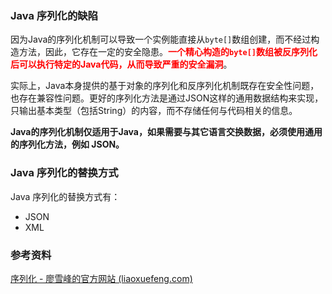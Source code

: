 ### Java 序列化的缺陷

因为Java的序列化机制可以导致一个实例能直接从`byte[]`数组创建，而不经过构造方法，因此，它存在一定的安全隐患。<font color="red">**一个精心构造的`byte[]`数组被反序列化后可以执行特定的Java代码，从而导致严重的安全漏洞**</font>。

实际上，Java本身提供的基于对象的序列化和反序列化机制既存在安全性问题，也存在兼容性问题。更好的序列化方法是通过JSON这样的通用数据结构来实现，只输出基本类型（包括String）的内容，而不存储任何与代码相关的信息。

**Java的序列化机制仅适用于Java，如果需要与其它语言交换数据，必须使用通用的序列化方法，例如 JSON。**





### Java 序列化的替换方式

Java 序列化的替换方式有：

- JSON
- XML





### 参考资料

[序列化 - 廖雪峰的官方网站 (liaoxuefeng.com)](https://www.liaoxuefeng.com/wiki/1252599548343744/1298366845681698)
